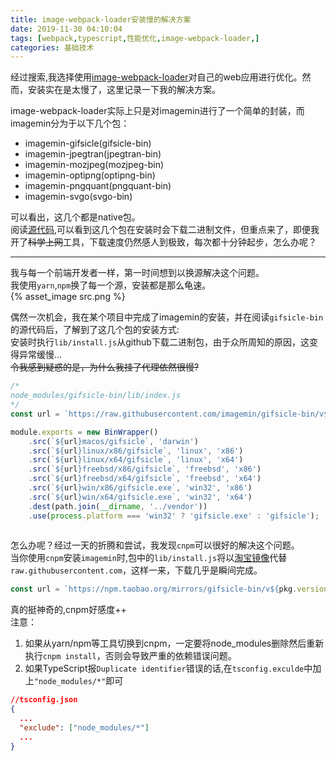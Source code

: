 ```yaml
---
title: image-webpack-loader安装慢的解决方案
date: 2019-11-30 04:10:04
tags: [webpack,typescript,性能优化,image-webpack-loader,]
categories: 基础技术
---
```

经过搜索,我选择使用[image-webpack-loader](https://github.com/tcoopman/image-webpack-loader)对自己的web应用进行优化。然而，安装实在是太慢了，这里记录一下我的解决方案。   
<!-- more -->
image-webpack-loader实际上只是对imagemin进行了一个简单的封装，而imagemin分为于以下几个包：
* imagemin-gifsicle(gifsicle-bin)
* imagemin-jpegtran(jpegtran-bin)
* imagemin-mozjpeg(mozjpeg-bin)
* imagemin-optipng(optipng-bin)
* imagemin-pngquant(pngquant-bin)
* imagemin-svgo(svgo-bin)

可以看出，这几个都是native包。   
阅读[源代码](https://github.com/imagemin/gifsicle-bin/blob/master/lib/index.js),可以看到这几个包在安装时会下载二进制文件，但重点来了，即便我开了~~科学上网~~工具，下载速度仍然感人到极致，每次都十分钟起步，怎么办呢？   

------

我与每一个前端开发者一样，第一时间想到以换源解决这个问题。   
我使用`yarn`,`npm`换了每一个源，安装都是那么龟速。   
{% asset_image src.png %}

偶然一次机会，我在某个项目中完成了imagemin的安装，并在阅读`gifsicle-bin`的源代码后，了解到了这几个包的安装方式:   
安装时执行`lib/install.js`从github下载二进制包，由于众所周知的原因，这变得异常缓慢...   
~~令我感到疑惑的是，为什么我挂了代理依然很慢?~~

```javascript
/*
node_modules/gifsicle-bin/lib/index.js
*/
const url = `https://raw.githubusercontent.com/imagemin/gifsicle-bin/v${pkg.version}/vendor/`;

module.exports = new BinWrapper()
	.src(`${url}macos/gifsicle`, 'darwin')
	.src(`${url}linux/x86/gifsicle`, 'linux', 'x86')
	.src(`${url}linux/x64/gifsicle`, 'linux', 'x64')
	.src(`${url}freebsd/x86/gifsicle`, 'freebsd', 'x86')
	.src(`${url}freebsd/x64/gifsicle`, 'freebsd', 'x64')
	.src(`${url}win/x86/gifsicle.exe`, 'win32', 'x86')
	.src(`${url}win/x64/gifsicle.exe`, 'win32', 'x64')
	.dest(path.join(__dirname, '../vendor'))
    .use(process.platform === 'win32' ? 'gifsicle.exe' : 'gifsicle');
    
```
怎么办呢？经过一天的折腾和尝试，我发现`cnpm`可以很好的解决这个问题。   
当你使用`cnpm`安装`imagemin`时,包中的`lib/install.js`将以[淘宝镜像](http://npm.taobao.org/mirrors)代替`raw.githubusercontent.com`，这样一来，下载几乎是瞬间完成。
```javascript
const url = `https://npm.taobao.org/mirrors/gifsicle-bin/v${pkg.version}/vendor/`;
```
真的挺神奇的,cnpm好感度++   
注意：
1. 如果从yarn/npm等工具切换到cnpm，一定要将node_modules删除然后重新执行`cnpm install`，否则会导致严重的依赖错误问题。
2. 如果TypeScript报`Duplicate identifier`错误的话,在`tsconfig.exculde`中加上`"node_modules/*"`即可 
```json
//tsconfig.json
{
  ...
  "exclude": ["node_modules/*"]
  ...
}
```